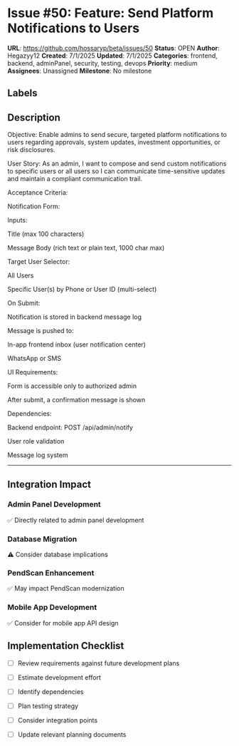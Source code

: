 # Issue #50: Feature: Send Platform Notifications to Users

**URL**: https://github.com/hossaryp/beta/issues/50
**Status**: OPEN
**Author**: Hegazyy12
**Created**: 7/1/2025
**Updated**: 7/1/2025
**Categories**: frontend, backend, adminPanel, security, testing, devops
**Priority**: medium
**Assignees**: Unassigned
**Milestone**: No milestone

## Labels


## Description
Objective:
Enable admins to send secure, targeted platform notifications to users regarding approvals, system updates, investment opportunities, or risk disclosures.

User Story:
As an admin, I want to compose and send custom notifications to specific users or all users so I can communicate time-sensitive updates and maintain a compliant communication trail.

Acceptance Criteria:

Notification Form:

Inputs:

Title (max 100 characters)

Message Body (rich text or plain text, 1000 char max)

Target User Selector:

All Users

Specific User(s) by Phone or User ID (multi-select)

On Submit:

Notification is stored in backend message log

Message is pushed to:

In-app frontend inbox (user notification center)

WhatsApp or SMS 

UI Requirements:

Form is accessible only to authorized admin

After submit, a confirmation message is shown


Dependencies:

Backend endpoint: POST /api/admin/notify

User role validation 

Message log system 





---

## Integration Impact

### Admin Panel Development
✅ Directly related to admin panel development

### Database Migration  
⚠️ Consider database implications

### PendScan Enhancement
✅ May impact PendScan modernization

### Mobile App Development
✅ Consider for mobile app API design

## Implementation Checklist
- [ ] Review requirements against future development plans
- [ ] Estimate development effort  
- [ ] Identify dependencies
- [ ] Plan testing strategy
- [ ] Consider integration points
- [ ] Update relevant planning documents


